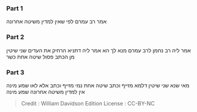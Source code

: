 
### Part 1
אמר רב עמרם לפי שאין למדין משיטה אחרונה

### Part 2
אמר ליה רב נחמן לרב עמרם מנא לך הא אמר ליה דתניא הרחיק את העדים שני שיטין מן הכתב פסול שיטה אחת כשר

### Part 3
מאי שנא שני שיטין דלמא מזייף וכתב שיטה אחת נמי מזייף וכתב אלא לאו שמע מינה אין למדין משיטה אחרונה שמע מינה

>Credit : William Davidson Edition
>License : CC-BY-NC